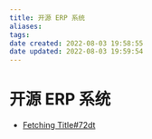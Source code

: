 ```yaml
---
title: 开源 ERP 系统
aliases: 
tags: 
date created: 2022-08-03 19:58:55
date updated: 2022-08-03 19:59:54
---
```


# 开源 ERP 系统

- [Fetching Title#72dt](https://gitee.com/jishenghua/JSH_ERP)
